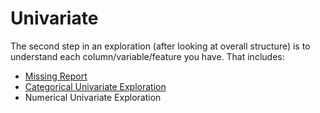 # Univariate
The second step in an exploration (after looking at overall structure) is to understand each column/variable/feature you have. That includes:
- [Missing Report](https://github.com/danielrferreira/pySETTV/tree/main/02%20-%20Explore/Univariate/Missing)
- [Categorical Univariate Exploration](https://github.com/danielrferreira/pySETTV/tree/main/02%20-%20Explore/Univariate/Categorical)
- Numerical Univariate Exploration
